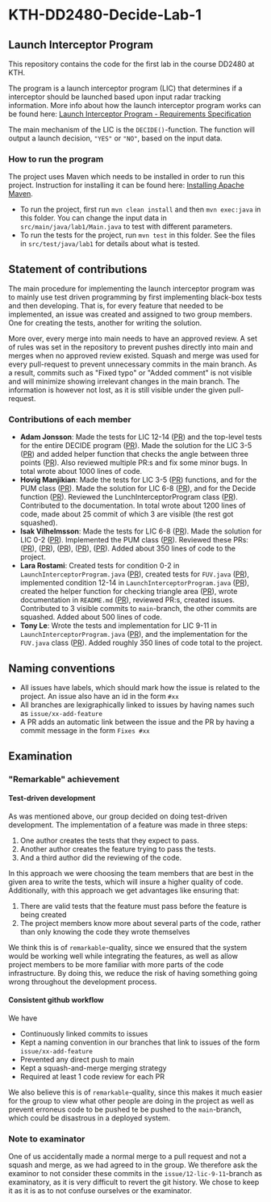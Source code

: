 # KTH-DD2480-Decide-Lab-1
## Launch Interceptor Program
This repository contains the code for the first lab in the course DD2480 at KTH. 

The program is a launch interceptor program (LIC) that determines if a interceptor should be launched based upon input radar tracking information. More info about how the launch interceptor program works can be found here: [Launch Interceptor Program - Requirements Specification](./Launch%20Interceptor%20Program%20-%20Requirements%20Specification.pdf)

The main mechanism of the LIC is the `DECIDE()`-function. The function will output a launch decision, `"YES"` or `"NO"`, based on the input data.

### How to run the program
The project uses Maven which needs to be installed in order to run this project. Instruction for installing it can be found here: [Installing Apache Maven](http://maven.apache.org/install.html).
* To run the project, first run `mvn clean install` and then `mvn exec:java` in this folder. You can change the input data in `src/main/java/lab1/Main.java` to test with different parameters.
* To run the tests for the project, run `mvn test` in this folder. See the files in `src/test/java/lab1` for details about what is tested.

## Statement of contributions
The main procedure for implementing the launch interceptor program was to mainly use test driven programming by first implementing black-box tests and then developing. That is, for every feature that needed to be implemented, an issue was created and assigned to two group members. One for creating the tests, another for writing the solution.

More over, every merge into main needs to have an approved review. A set of rules was set in the repository to prevent pushes directly into main and merges when no approved review existed. Squash and merge was used for every pull-request to prevent unnecessary commits in the main branch. As a result, commits such as "Fixed typo" or "Added comment" is not visible and will minimize showing irrelevant changes in the main branch. The information is however not lost, as it is still visible under the given pull-request.
### Contributions of each member
* **Adam Jonsson**: Made the tests for LIC 12-14 ([PR][PR-LIC-12-14]) and the top-level tests for the entire DECIDE program ([PR][PR-DECIDE]). Made the solution for the LIC 3-5 ([PR][PR-LIC-3-5]) and added helper function that checks the angle between three points ([PR][PR-Helper-Angle]). Also reviewed multiple PR:s and fix some minor bugs. In total wrote about 1000 lines of code.
* **Hovig Manjikian**: Made the tests for LIC 3-5 ([PR][PR-LIC-3-5]) functions, and for the PUM class ([PR][PR-PUM-class]). Made the solution for LIC 6-8 ([PR][PR-LIC-6-8]), and for the Decide function ([PR][PR-DECIDE]). Reviewed the LunchInterceptorProgram class ([PR][PR-DECIDE]). Contributed to the documentation. In total wrote about 1200 lines of code, made about 25 commit of which 3 are visible (the rest got squashed). 
* **Isak Vilhelmsson**: Made the tests for LIC 6-8 ([PR][PR-LIC-6-8]). Made the solution for LIC 0-2 ([PR][PR-LIC-0-2]). Implemented the PUM class ([PR][PR-PUM-class]). Reviewed these PRs: ([PR][PR-LIC-12-14]), ([PR][PR-Helper-Angle]), ([PR][PR-LIC-3-5]), ([PR][PR-Helper-Circle]), ([PR][PR-DECIDE]). Added about 350 lines of code to the project.
* **Lara Rostami**: Created tests for condition 0-2 in `LaunchInterceptorProgram.java` ([PR][PR-LIC-0-2]), created tests for `FUV.java` ([PR][PR-FUV-class]), implemented condition 12-14 in `LaunchInterceptorProgram.java` ([PR][PR-LIC-12-14]), created the helper function for checking triangle area ([PR][PR-Helper-Triangle]), wrote documentation in `README.md` ([PR][PR-Documentation]), reviewed PR:s, created issues. Contributed to 3 visible commits to `main`-branch, the other commits are squashed. Added about 500 lines of code.
* **Tony Le**: Wrote the tests and implementation for LIC 9-11 in `LaunchInterceptorProgram.java` ([PR][PR-LIC-9-11]), and the implementation for the `FUV.java` class ([PR][PR-FUV-class]). Added roughly 350 lines of code total to the project.

## Naming conventions
* All issues have labels, which should mark how the issue is related to the project. An issue also have an id in the form `#xx`
* All branches are lexigraphically linked to issues by having names such as `issue/xx-add-feature`
* A PR adds an automatic link between the issue and the PR by having a commit message in the form `Fixes #xx`

## Examination

### "Remarkable" achievement

#### Test-driven development
As was mentioned above, our group decided on doing test-driven development. The implementation of a feature was made in three steps:

1. One author creates the tests that they expect to pass.
2. Another author creates the feature trying to pass the tests.
3. And a third author did the reviewing of the code.

In this approach we were choosing the team members that are best in the given area to write the tests, which will insure a higher quality of code.
Additionally, with this approach we get advantages like ensuring that:

1. There are valid tests that the feature must pass before the feature is being created
2. The project members know more about several parts of the code, rather than only knowing the code they wrote themselves

We think this is of `remarkable`-quality, since we ensured that the system would be working well while integrating the features, as well as allow project members to be more familiar with more parts of the code infrastructure. By doing this, we reduce the risk of having something going wrong throughout the development process. 

#### Consistent github workflow
We have
* Continuously linked commits to issues
* Kept a naming convention in our branches that link to issues of the form `issue/xx-add-feature`
* Prevented any direct push to main
* Kept a squash-and-merge merging strategy
* Required at least 1 code review for each PR

We also believe this is of `remarkable`-quality, since this makes it much easier for the group to view what other people are doing in the project as well as prevent erroneus code to be pushed te be pushed to the `main`-branch, which could be disastrous in a deployed system.

### Note to examinator
One of us accidentally made a normal merge to a pull request and not a squash and merge, as we had agreed to in the group. We therefore ask the examinor to not consider these commits in the `issue/12-lic-9-11`-branch as examinatory, as it is very difficult to revert the git history. We chose to keep it as it is as to not confuse ourselves or the examinator.

[PR-LIC-12-14]: https://github.com/AdamJonsson/KTH-DD2480-Decide-Lab-1/pull/14
[PR-LIC-9-11]: https://github.com/AdamJonsson/KTH-DD2480-Decide-Lab-1/pull/26
[PR-LIC-6-8]: https://github.com/AdamJonsson/KTH-DD2480-Decide-Lab-1/pull/23
[PR-LIC-3-5]: https://github.com/AdamJonsson/KTH-DD2480-Decide-Lab-1/pull/22
[PR-LIC-0-2]: https://github.com/AdamJonsson/KTH-DD2480-Decide-Lab-1/pull/15
[PR-DECIDE]: https://github.com/AdamJonsson/KTH-DD2480-Decide-Lab-1/pull/33
[PR-Helper-Angle]: https://github.com/AdamJonsson/KTH-DD2480-Decide-Lab-1/pull/20
[PR-Helper-Circle]: https://github.com/AdamJonsson/KTH-DD2480-Decide-Lab-1/pull/24
[PR-Helper-Triangle]: https://github.com/AdamJonsson/KTH-DD2480-Decide-Lab-1/pull/21
[PR-FUV-class]: https://github.com/AdamJonsson/KTH-DD2480-Decide-Lab-1/pull/38
[PR-PUM-class]: https://github.com/AdamJonsson/KTH-DD2480-Decide-Lab-1/pull/32
[PR-Documentation]: https://github.com/AdamJonsson/KTH-DD2480-Decide-Lab-1/pull/35
